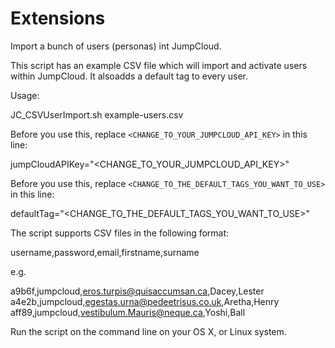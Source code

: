 Extensions
==========


Import a bunch of users (personas) int JumpCloud.

This script has an example CSV file which will import and activate users within JumpCloud. It alsoadds a default tag to every user.

Usage:

  JC_CSVUserImport.sh example-users.csv

Before you use this, replace `<CHANGE_TO_YOUR_JUMPCLOUD_API_KEY>` in this line:

  jumpCloudAPIKey="<CHANGE_TO_YOUR_JUMPCLOUD_API_KEY>"

Before you use this, replace `<CHANGE_TO_THE_DEFAULT_TAGS_YOU_WANT_TO_USE>` in this line:

  defaultTag="<CHANGE_TO_THE_DEFAULT_TAGS_YOU_WANT_TO_USE>"

The script supports CSV files in the following format:

  username,password,email,firstname,surname

e.g.

  a9b6f,jumpcloud,eros.turpis@quisaccumsan.ca,Dacey,Lester
  a4e2b,jumpcloud,egestas.urna@pedeetrisus.co.uk,Aretha,Henry
  aff89,jumpcloud,vestibulum.Mauris@neque.ca,Yoshi,Ball
  
Run the script on the command line on your OS X, or Linux system.
